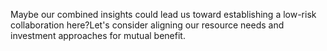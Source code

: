 Maybe our combined insights could lead us toward establishing a low-risk collaboration here?Let's consider aligning our resource needs and investment approaches for mutual benefit.
